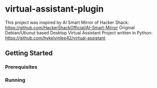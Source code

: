 # virtual-assistant-plugin
This project was inspired by AI Smart Mirror of Hacker Shack: https://github.com/HackerShackOfficial/AI-Smart-Mirror
Original Debian/Ubunut based Desktop Virtual Assistant Project written in Python: https://github.com/hykelvinlee42/virtual-assistant
## Getting Started
### Prerequisites

### Running
